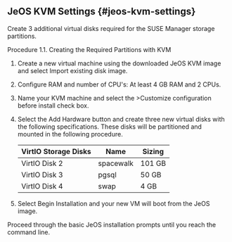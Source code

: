## JeOS KVM Settings {#jeos-kvm-settings}

Create 3 additional virtual disks required for the SUSE Manager storage partitions.

Procedure 1.1. Creating the Required Partitions with KVM

1.  Create a new virtual machine using the downloaded JeOS KVM image and select Import existing disk image.

2.  Configure RAM and number of CPU&#039;s: At least 4 GB RAM and 2 CPUs.

3.  Name your KVM machine and select the &gt;Customize configuration before install check box.

4.  Select the Add Hardware button and create three new virtual disks with the following specifications. These disks will be partitioned and mounted in the following procedure.

    | VirtIO Storage Disks | Name | Sizing |
    | --- | --- | --- |
    | VirtIO Disk 2 | spacewalk | 101 GB |
    | VirtIO Disk 3 | pgsql | 50 GB |
    | VirtIO Disk 4 | swap | 4 GB |

5.  Select Begin Installation and your new VM will boot from the JeOS image.

Proceed through the basic JeOS installation prompts until you reach the command line.